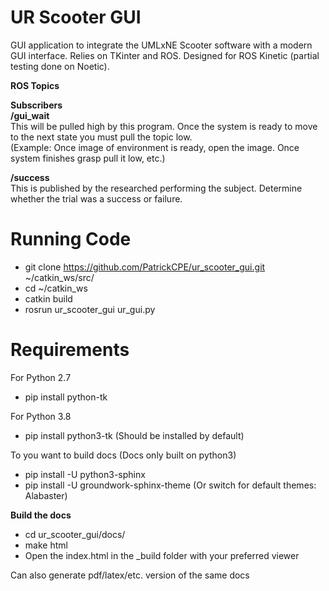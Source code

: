 # UR Scooter GUI
GUI application to integrate the UMLxNE Scooter software with a modern GUI interface.
Relies on TKinter and ROS. Designed for ROS Kinetic (partial testing done on Noetic).

**ROS Topics**  

**Subscribers**  
**/gui_wait**  
This will be pulled high by this program. Once the system is ready to move to the next state you must pull the topic
low.  
(Example: Once image of environment is ready, open the image. Once system finishes grasp pull it low, etc.)

**/success**  
This is published by the researched performing the subject. Determine whether the trial was a success or failure.

# Running Code
* git clone https://github.com/PatrickCPE/ur_scooter_gui.git ~/catkin_ws/src/
* cd ~/catkin_ws
* catkin build
* rosrun ur_scooter_gui ur_gui.py

# Requirements
For Python 2.7
* pip install python-tk

For Python 3.8
* pip install python3-tk    (Should be installed by default)

To you want to build docs   (Docs only built on python3)
* pip install -U python3-sphinx
* pip install -U groundwork-sphinx-theme    (Or switch for default themes: Alabaster)

**Build the docs**
* cd ur_scooter_gui/docs/
* make html
* Open the index.html in the _build folder with your preferred viewer

Can also generate pdf/latex/etc. version of the same docs